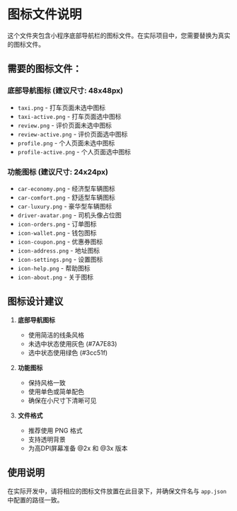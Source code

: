 # 图标文件说明

这个文件夹包含小程序底部导航栏的图标文件。在实际项目中，您需要替换为真实的图标文件。

## 需要的图标文件：

### 底部导航图标 (建议尺寸: 48x48px)
- `taxi.png` - 打车页面未选中图标
- `taxi-active.png` - 打车页面选中图标
- `review.png` - 评价页面未选中图标
- `review-active.png` - 评价页面选中图标
- `profile.png` - 个人页面未选中图标
- `profile-active.png` - 个人页面选中图标

### 功能图标 (建议尺寸: 24x24px)
- `car-economy.png` - 经济型车辆图标
- `car-comfort.png` - 舒适型车辆图标
- `car-luxury.png` - 豪华型车辆图标
- `driver-avatar.png` - 司机头像占位图
- `icon-orders.png` - 订单图标
- `icon-wallet.png` - 钱包图标
- `icon-coupon.png` - 优惠券图标
- `icon-address.png` - 地址图标
- `icon-settings.png` - 设置图标
- `icon-help.png` - 帮助图标
- `icon-about.png` - 关于图标

## 图标设计建议

1. **底部导航图标**
   - 使用简洁的线条风格
   - 未选中状态使用灰色 (#7A7E83)
   - 选中状态使用绿色 (#3cc51f)

2. **功能图标**
   - 保持风格一致
   - 使用单色或简单配色
   - 确保在小尺寸下清晰可见

3. **文件格式**
   - 推荐使用 PNG 格式
   - 支持透明背景
   - 为高DPI屏幕准备 @2x 和 @3x 版本

## 使用说明

在实际开发中，请将相应的图标文件放置在此目录下，并确保文件名与 `app.json` 中配置的路径一致。

